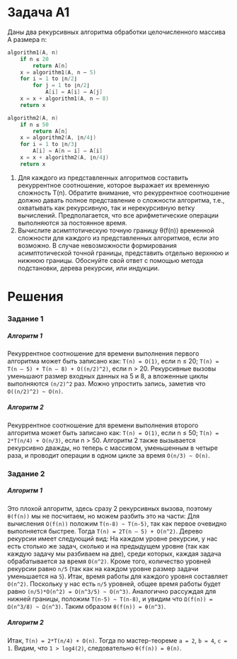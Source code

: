 # Задача A1
Даны два рекурсивных алгоритма обработки целочисленного массива A размера n:
```cpp
algorithm1(A, n)
    if n ≤ 20
        return A[n]
    x = algorithm1(A, n – 5)
    for i = 1 to ⌊n/2⌋
        for j = 1 to ⌊n/2⌋
            A[i] = A[i] – A[j]
    x = x + algorithm1(A, n – 8)
    return x
```
```cpp
algorithm2(A, n)
    if n ≤ 50
        return A[n]
    x = algorithm2(A, ⌊n/4⌋)
    for i = 1 to ⌊n/3⌋
        A[i] = A[n – i] – A[i]
    x = x + algorithm2(A, ⌊n/4⌋)
    return x
```
1. Для каждого из представленных алгоритмов составить рекуррентное соотношение, которое выражает их временную сложность T(n). Обратите внимание, что рекуррентное соотношение должно давать полное представление о сложности алгоритма, т.е., охватывать как рекурсивную, так и нерекурсивную ветку вычислений. Предполагается, что все арифметические операции выполняются за постоянное время.
2. Вычислите асимптотическую точную границу θ(f(n)) временной сложности для каждого из представленных алгоритмов, если это возможно. В случае невозможности формирования асимптотической точной границы, представить отдельно верхнюю и нижнюю границы. Обоснуйте свой ответ с помощью метода подстановки, дерева рекурсии, или индукции.

# Решения
### Задание 1
##### Алгоритм 1
Рекуррентное соотношение для времени выполнения первого алгоритма может быть записано как: 
`T(n) = O(1)`, если n ≤ 20; 
`T(n) = T(n – 5) + T(n – 8) + O((n/2)^2)`, если n > 20.
Рекурсивные вызовы уменьшают размер входных данных на 5 и 8, а вложенные циклы выполняются `(n/2)^2` раз. Можно упростить запись, заметив что `O((n/2)^2) ~ O(n)`.
##### Алгоритм 2
Рекуррентное соотношение для времени выполнения второго алгоритма может быть записано как:
`T(n) = O(1)`, если n ≤ 50;
`T(n) = 2*T(n/4) + O(n/3)`, если n > 50.
Алгоритм 2 также вызывается рекурсивно дважды, но теперь с массивом, уменьшенным в четыре раза, и проводит операции в одном цикле за время `O(n/3) ~ O(n)`.

### Задание 2
##### Алгоритм 1
Это плохой алгоритм, здесь сразу 2 рекурсивных вызова, поэтому `θ(f(n))` мы не посчитаем, но можем разбить это на части:
Для вычисления `O(f(n))` положим `T(n-8) ~ T(n-5)`, так как первое очевидно выполняется быстрее. Тогда `T(n) = 2T(n – 5) + O(n^2)`. 
Дерево рекурсии имеет следующий вид:
На каждом уровне рекурсии, у нас есть столько же задач, сколько и на предыдущем уровне (так как каждую задачу мы разбиваем на две), среди которых, каждая задача обрабатывается за время `O(n^2)`. Кроме того, количество уровней рекурсии равно `n/5` (так как на каждом уровне размер задачи уменьшается на `5`).
Итак, время работы для каждого уровня составляет `O(n^2)`. Поскольку у нас есть `n/5` уровней, общее время работы будет равно `(n/5)*O(n^2) = O(n^3/5) ~ O(n^3)`.
Аналогично рассуждая для нижней границы, положим `T(n-5) ~ T(n-8)`, и увидим что `Ω(f(n)) = Ω(n^3/8) ~ Ω(n^3)`.
Таким образом `θ(f(n)) = θ(n^3)`.
##### Алгоритм 2
Итак, `T(n) = 2*T(n/4) + O(n)`. Тогда по мастер-теореме `a = 2`, `b = 4`, `c = 1`. Видим, что `1 > log4(2)`, следовательно `θ(f(n)) = θ(n)`.
